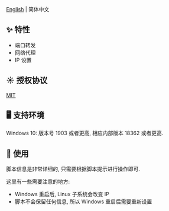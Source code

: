 [English](README.md) | 简体中文

## ✨ 特性

- 端口转发
- 网络代理
- IP 设置

## ☀️ 授权协议

[MIT](https://github.com/Xie-Jay/WSL2-Tools/blob/main/LICENSE)

## 🖥 支持环境

Windows 10: 版本号 1903 或者更高, 相应内部版本 18362 或者更高.

## 🔨 使用

脚本信息是非常详细的, 只需要根据脚本提示进行操作即可.

这里有一些需要注意的地方:

- Windows 重启后, Linux 子系统会改变 IP
- 脚本不会保留任何信息, 所以 Windows 重启后需要重新设置
